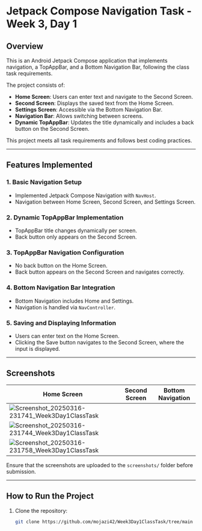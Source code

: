 # Jetpack Compose Navigation Task - Week 3, Day 1

## Overview
This is an Android Jetpack Compose application that implements navigation, a TopAppBar, and a Bottom Navigation Bar, following the class task requirements.

The project consists of:
- **Home Screen**: Users can enter text and navigate to the Second Screen.
- **Second Screen**: Displays the saved text from the Home Screen.
- **Settings Screen**: Accessible via the Bottom Navigation Bar.
- **Navigation Bar**: Allows switching between screens.
- **Dynamic TopAppBar**: Updates the title dynamically and includes a back button on the Second Screen.

This project meets all task requirements and follows best coding practices.

---

## Features Implemented
### 1. Basic Navigation Setup
- Implemented Jetpack Compose Navigation with `NavHost`.
- Navigation between Home Screen, Second Screen, and Settings Screen.
  
### 2. Dynamic TopAppBar Implementation
- TopAppBar title changes dynamically per screen.
- Back button only appears on the Second Screen.

### 3. TopAppBar Navigation Configuration
- No back button on the Home Screen.
- Back button appears on the Second Screen and navigates correctly.

### 4. Bottom Navigation Bar Integration
- Bottom Navigation includes Home and Settings.
- Navigation is handled via `NavController`.

### 5. Saving and Displaying Information
- Users can enter text on the Home Screen.
- Clicking the Save button navigates to the Second Screen, where the input is displayed.

---

## Screenshots
| Home Screen | Second Screen | Bottom Navigation |
|-------------|--------------|-------------------|
| ![Screenshot_20250316-231741_Week3Day1ClassTask](https://github.com/user-attachments/assets/10121832-734f-46c5-b082-964c5aef4993)
 |![Screenshot_20250316-231744_Week3Day1ClassTask](https://github.com/user-attachments/assets/44e53da6-f786-4abf-918f-21c94b619e3f)
 | ![Screenshot_20250316-231758_Week3Day1ClassTask](https://github.com/user-attachments/assets/aa7c4a38-229a-41fc-b5bf-41f081d7806f) |

Ensure that the screenshots are uploaded to the `screenshots/` folder before submission.

---

## How to Run the Project
1. Clone the repository:
   ```sh
   git clone https://github.com/mojazi42/Week3Day1ClassTask/tree/main
